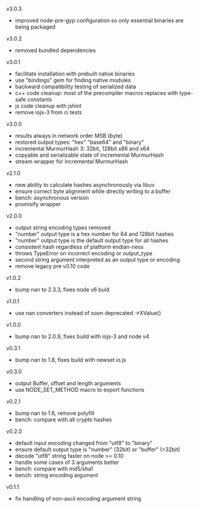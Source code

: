 v3.0.3

* improved node-pre-gyp configuration so only essential binaries are being packaged

v3.0.2

* removed bundled dependencies

v3.0.1

* facilitate installation with prebuilt native binaries
* use "bindings" gem for finding native modules
* backward compatibility testing of serialized data
* c++ code cleanup: most of the precompiler macros replaces with type-safe constants
* js code cleanup with jshint
* remove iojs-3 from ci tests

v3.0.0

* results always in network order MSB (byte)
* restored output types: "hex" "base64" and "binary"
* incremental MurmurHash 3: 32bit, 128bit x86 and x64
* copyable and serializable state of incremental MurmurHash
* stream wrapper for incremental MurmurHash

v2.1.0

* new ability to calculate hashes asynchronously via libuv
* ensure correct byte alignment while directly writing to a buffer
* bench: asynchronous version
* promisify wrapper

v2.0.0

* output string encoding types removed
* "number" output type is a hex number for 64 and 128bit hashes
* "number" output type is the default output type for all hashes
* consistent hash regardless of platform endian-ness
* throws TypeError on incorrect encoding or output_type
* second string argument interpreted as an output type or encoding
* remove legacy pre v0.10 code

v1.0.2

* bump nan to 2.3.3, fixes node v6 buld

v1.0.1

* use nan converters instead of soon deprecated ->XValue()

v1.0.0

* bump nan to 2.0.9, fixes build with iojs-3 and node v4

v0.3.1

* bump nan to 1.8, fixes build with newset io.js

v0.3.0

* output Buffer, offset and length arguments
* use NODE_SET_METHOD macro to export functions

v0.2.1

* bump nan to 1.6, remove polyfill
* bench: compare with all crypto hashes

v0.2.0

* default input encoding changed from "utf8" to "binary"
* ensure default output type is "number" (32bit) or "buffer" (>32bit)
* decode "utf8" string faster on node >= 0.10
* handle some cases of 3 arguments better
* bench: compare with md5/sha1
* bench: string encoding argument

v0.1.1

* fix handling of non-ascii encoding argument string
